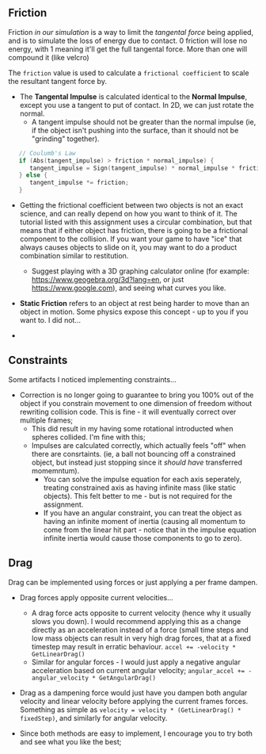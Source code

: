 ## Friction 
Friction *in our simulation* is a way to limit the *tangental force* being applied, and is to simulate the loss of energy due to contact. 0 friction will lose no energy, with 1 meaning it'll get the full tangental force.  More than one will compound it (like velcro)

The `friction` value is used to calculate a `frictional coefficient` to scale the resultant tangent force by.  

- The **Tangental Impulse** is calculated identical to the **Normal Impulse**, except you use a tangent to put of contact.  In 2D, we can just rotate the normal. 
  - A tangent impulse should not be greater than the normal impulse (ie, if the object isn't pushing into the surface, than it should not be "grinding" together).  

```cpp
   // Coulumb's Law
   if (Abs(tangent_impulse) > friction * normal_impulse) {
      tangent_impulse = Sign(tangent_impulse) * normal_impulse * friction; 
   } else {
      tangent_impulse *= friction; 
   }
```

- Getting the frictional coefficient between two objects is not an exact science, and can really depend on how you want to think of it.  The tutorial listed with this assignment uses a circular combination, but that means that if either object has friction, there is going to be a frictional component to the collision.  If you want your game to have "ice" that always causes objects to slide on it, you may want to do a product combination similar to restitution. 
  - Suggest playing with a 3D graphing calculator online (for example: https://www.geogebra.org/3d?lang=en, or just https://www.google.com), and seeing what curves you like.
- **Static Friction** refers to an object at rest being harder to move than an object in motion.  Some physics expose this concept - up to you if you want to.  I did not...

- 
## Constraints 
Some artifacts I noticed implementing constraints...

- Correction is no longer going to guarantee to bring you 100% out of the object if you constrain movement to one dimension of freedom without rewriting collision code.  This is fine - it will eventually correct over multiple frames; 
   - This did result in my having some rotational introducted when spheres collided.  I'm fine with this;  
   - Impulses are calculated correctly, which actually feels "off" when there are consrtaints.  (ie, a ball not bouncing off a constrained object, but instead just stopping since it *should have* transferred momemntum).  
      - You can solve the impulse equation for each axis seperately, treating constrained axis as having infinite mass (like static objects).  This felt better to me - but is not required for the assignment. 
      - If you have an angular constraint, you can treat the object as having an infinite moment of inertia (causing all momentum to come from the linear hit part - notice that in the impulse equation infinite inertia would cause those components to go to zero). 

## Drag
Drag can be implemented using forces or just applying a per frame dampen.

- Drag forces apply opposite current velocities...
   - A drag force acts opposite to current velocity (hence why it usually slows you down).  I would recommend applying this as a change directly as an acceleration instead of a force (small time steps and low mass objects can result in very high drag forces, that at a fixed timestep may result in erratic behaviour.  `accel += -velocity * GetLinearDrag()`
   - Similar for angular forces - I would just apply a negative angular acceleration based on current angular velocity;  `angular_accel += -angular_velocity * GetAngularDrag()`
- Drag as a dampening force would just have you dampen both angular velocity and linear velocity before applying the current frames forces.  Something as simple as `velocity = velocity * (GetLinearDrag() * fixedStep)`, and similarly for angular velocity.

- Since both methods are easy to implement, I encourage you to try both and see what you like the best; 

